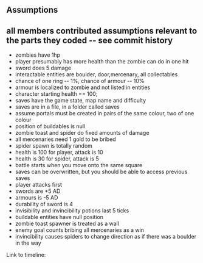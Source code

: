 Assumptions 
------------------------------------------------------------------------------------------
all members contributed assumptions relevant to the parts they coded -- see commit history
------------------------------------------------------------------------------------------
- zombies have 1hp
- player presumably has more health than the zombie can do in one hit
- sword does 5 damage
- interactable entities are  boulder, door,mercenary, all collectables 
- chance of one ring -- 1%, chance of armour -- 10%
- armour is localized to zombie and not listed in entities
- character starting health == 100;
- saves have the game state, map name and difficulty
- saves are in a file, in a folder called saves
- assume portals must be created in pairs of the same colour, two of one colour
- position of buildables is null
- zombie toast and spider do fixed amounts of damage
- all mercenaries need 1 gold to be bribed
- spider spawn is totally random
- health is 100 for player, attack is 10
- health is 30 for spider, attack is 5
- battle starts when you move onto the same square
- saves can be overwritten, but you should be able to access previous saves
- player attacks first
- swords are  +5 AD
- armours is -5 AD
- durability of sword is 4
- invisibility and invincibility potions last 5 ticks
- buildable entities have null position
- zombie toast spawner is treated as a wall
- enemy goal counts bribing all mercenaries as a win
- invincibility causes spiders to change direction as if there was a boulder in the way

Link to timeline: 
